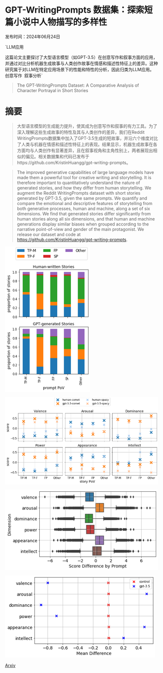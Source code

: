 # GPT-WritingPrompts 数据集：探索短篇小说中人物描写的多样性

发布时间：2024年06月24日

`LLM应用

这篇论文主要探讨了大型语言模型（如GPT-3.5）在创意写作和叙事方面的应用，并通过对比分析机器生成故事与人类创作故事在情感和描述性特征上的差异。这种研究属于对LLM在特定应用场景下的性能和特性的分析，因此归类为LLM应用。` `创意写作` `叙事分析`

> The GPT-WritingPrompts Dataset: A Comparative Analysis of Character Portrayal in Short Stories

# 摘要

> 大型语言模型的生成能力提升，使其成为创意写作和叙事的有力工具。为了深入理解这些生成故事的特性及其与人类创作的差异，我们在Reddit WritingPrompts数据集中加入了GPT-3.5生成的短故事，并沿六个维度对比了人类与机器在情感和描述性特征上的表现。结果显示，机器生成故事在各方面均与人类创作有显著差异，且在叙事视角和主角性别上，两者展现出相似的偏见。相关数据集和代码已发布于https://github.com/KristinHuangg/gpt-writing-prompts。

> The improved generative capabilities of large language models have made them a powerful tool for creative writing and storytelling. It is therefore important to quantitatively understand the nature of generated stories, and how they differ from human storytelling. We augment the Reddit WritingPrompts dataset with short stories generated by GPT-3.5, given the same prompts. We quantify and compare the emotional and descriptive features of storytelling from both generative processes, human and machine, along a set of six dimensions. We find that generated stories differ significantly from human stories along all six dimensions, and that human and machine generations display similar biases when grouped according to the narrative point-of-view and gender of the main protagonist. We release our dataset and code at https://github.com/KristinHuangg/gpt-writing-prompts.

![GPT-WritingPrompts 数据集：探索短篇小说中人物描写的多样性](../../../paper_images/2406.16767/pov-dists-col.png)

![GPT-WritingPrompts 数据集：探索短篇小说中人物描写的多样性](../../../paper_images/2406.16767/pov-comet-spacy-best.png)

![GPT-WritingPrompts 数据集：探索短篇小说中人物描写的多样性](../../../paper_images/2406.16767/human-gpt-score-diff.png)

![GPT-WritingPrompts 数据集：探索短篇小说中人物描写的多样性](../../../paper_images/2406.16767/human-control-gpt-diff.png)

[Arxiv](https://arxiv.org/abs/2406.16767)